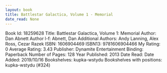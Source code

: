 ```yaml
---
layout: book
title: Battlestar Galactica, Volume 1 - Memorial
date_read: None
---
```


Book Id: 18259628
Title: Battlestar Galactica, Volume 1: Memorial
Author: Dan Abnett
Author l-f: Abnett, Dan
Additional Authors: Andy Lanning, Alex Ross, Cezar Razek
ISBN: 1606904469
ISBN13: 9781606904466
My Rating: 0
Average Rating: 3.43
Publisher: Dynamite Entertainment
Binding: Paperback
Number of Pages: 128
Year Published: 2013
Date Read: 
Date Added: 2019/10/16
Bookshelves: kupka-wstydu
Bookshelves with positions: kupka-wstydu (#324)

